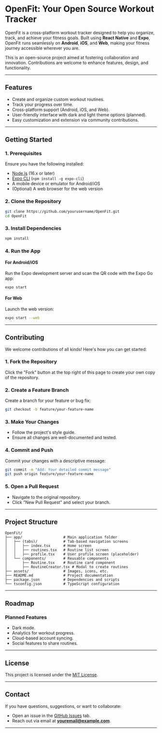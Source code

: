 
# **OpenFit: Your Open Source Workout Tracker**

OpenFit is a cross-platform workout tracker designed to help you organize, track, and achieve your fitness goals. Built using **React Native** and **Expo**, OpenFit runs seamlessly on **Android**, **iOS**, and **Web**, making your fitness journey accessible wherever you are. 

This is an open-source project aimed at fostering collaboration and innovation. Contributions are welcome to enhance features, design, and functionality.

---

## **Features**

- Create and organize custom workout routines.
- Track your progress over time.
- Cross-platform support (Android, iOS, and Web).
- User-friendly interface with dark and light theme options (planned).
- Easy customization and extension via community contributions.

---

## **Getting Started**

### **1. Prerequisites**
Ensure you have the following installed:

- [Node.js](https://nodejs.org/) (16.x or later)
- [Expo CLI](https://docs.expo.dev/get-started/installation/) (`npm install -g expo-cli`)
- A mobile device or emulator for Android/iOS
- (Optional) A web browser for the web version

### **2. Clone the Repository**
```bash
git clone https://github.com/yourusername/OpenFit.git
cd OpenFit
```

### **3. Install Dependencies**
```bash
npm install
```

### **4. Run the App**

#### **For Android/iOS**
Run the Expo development server and scan the QR code with the Expo Go app:
```bash
expo start
```

#### **For Web**
Launch the web version:
```bash
expo start --web
```

---

## **Contributing**

We welcome contributions of all kinds! Here's how you can get started:

### **1. Fork the Repository**
Click the "Fork" button at the top right of this page to create your own copy of the repository.

### **2. Create a Feature Branch**
Create a branch for your feature or bug fix:
```bash
git checkout -b feature/your-feature-name
```

### **3. Make Your Changes**
- Follow the project's style guide.
- Ensure all changes are well-documented and tested.

### **4. Commit and Push**
Commit your changes with a descriptive message:
```bash
git commit -m "Add: Your detailed commit message"
git push origin feature/your-feature-name
```

### **5. Open a Pull Request**
- Navigate to the original repository.
- Click "New Pull Request" and select your branch.

---

## **Project Structure**

```
OpenFit/
├── app/                   # Main application folder
│   ├── (tabs)/            # Tab-based navigation screens
│   │   ├── index.tsx      # Home screen
│   │   ├── routines.tsx   # Routine list screen
│   │   ├── profile.tsx    # User profile screen (placeholder)
│   └── components/        # Reusable components
│       ├── Routine.tsx    # Routine card component
│       ├── RoutineCreator.tsx # Modal to create routines
├── assets/                # Images, icons, etc.
├── README.md              # Project documentation
├── package.json           # Dependencies and scripts
└── tsconfig.json          # TypeScript configuration
```

---

## **Roadmap**

### **Planned Features**
- Dark mode.
- Analytics for workout progress.
- Cloud-based account syncing.
- Social features to share routines.

---

## **License**

This project is licensed under the [MIT License](LICENSE).

---

## **Contact**

If you have questions, suggestions, or want to collaborate:
- Open an issue in the [GitHub Issues](https://github.com/yourusername/OpenFit/issues) tab.
- Reach out via email at **youremail@example.com**.

---
